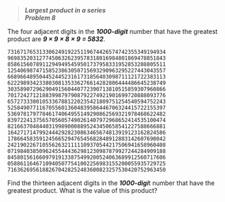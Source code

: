 >***Largest product in a series***\
***Problem 8***

The four adjacent digits in the ***1000-digit*** number that have the greatest product are ***9 × 9 × 8 × 9 = 5832***.

`73167176531330624919225119674426574742355349194934`\
`96983520312774506326239578318016984801869478851843`\
`85861560789112949495459501737958331952853208805511`\
`12540698747158523863050715693290963295227443043557`\
`66896648950445244523161731856403098711121722383113`\
`62229893423380308135336276614282806444486645238749`\
`30358907296290491560440772390713810515859307960866`\
`70172427121883998797908792274921901699720888093776`\
`65727333001053367881220235421809751254540594752243`\
`52584907711670556013604839586446706324415722155397`\
`53697817977846174064955149290862569321978468622482`\
`83972241375657056057490261407972968652414535100474`\
`82166370484403199890008895243450658541227588666881`\
`16427171479924442928230863465674813919123162824586`\
`17866458359124566529476545682848912883142607690042`\
`24219022671055626321111109370544217506941658960408`\
`07198403850962455444362981230987879927244284909188`\
`84580156166097919133875499200524063689912560717606`\
`05886116467109405077541002256983155200055935729725`\
`71636269561882670428252483600823257530420752963450`

Find the thirteen adjacent digits in the ***1000-digi***t number that have the greatest product. What is the value of this product?
